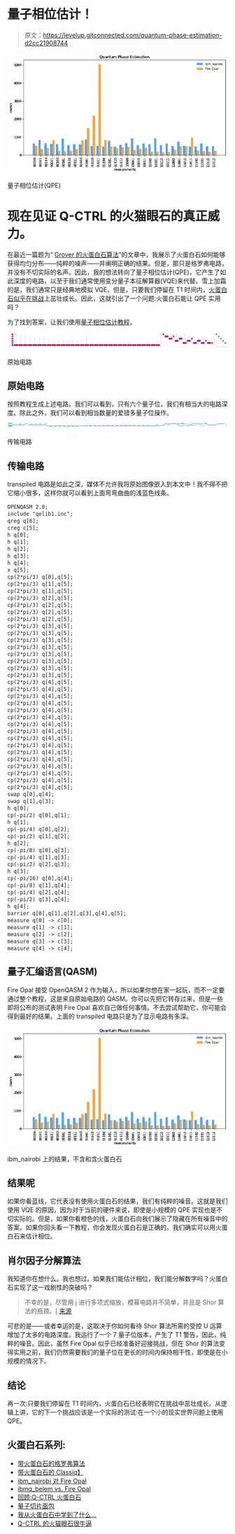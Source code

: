 # 量子相位估计！

> 原文：<https://levelup.gitconnected.com/quantum-phase-estimation-d2cc21908744>

![](img/46acac0a635c92ae23b19215556393c9.png)

量子相位估计(QPE)

# 现在见证 Q-CTRL 的火猫眼石的真正威力。

在最近一篇题为“ [Grover 的火蛋白石算法](https://medium.com/gitconnected/grovers-algorithm-with-fire-opal-59e69c97ef96)”的文章中，我展示了火蛋白石如何能够获得均匀分布——纯粹的噪声——并阐明正确的结果。但是，那只是格罗弗电路，并没有不切实际的名声。因此，我的想法转向了量子相位估计(QPE)，它产生了如此深度的电路，以至于我们通常使用变分量子本征解算器(VQE)来代替。雪上加霜的是，我们通常只是经典地模拟 VQE。但是，只要我们停留在 T1 时间内，[火蛋白石似乎在挑战](https://medium.com/gitconnected/ibm-nairobi-vs-fire-opal-965f95800c6d)上茁壮成长。因此，这就引出了一个问题:火蛋白石能让 QPE 实用吗？

为了找到答案，让我们使用[量子相位估计教程](https://qiskit.org/textbook/ch-algorithms/quantum-phase-estimation.html#3.2-The-Solution-)。

![](img/d69bac95db50786c3e74fe76d095a555.png)

原始电路

## 原始电路

按照教程生成上述电路。我们可以看到，只有六个量子位，我们有相当大的电路深度。除此之外，我们可以看到相当数量的爱错多量子位操作。

![](img/f92cef835776790d3d214b9f5cdcd1f6.png)

传输电路

## 传输电路

transpiled 电路是如此之深，媒体不允许我将原始图像嵌入到本文中！我不得不把它缩小很多，这样你就可以看到上面弯弯曲曲的浅蓝色线条。

```
OPENQASM 2.0;
include "qelib1.inc";
qreg q[6];
creg c[5];
h q[0];
h q[1];
h q[2];
h q[3];
h q[4];
x q[5];
cp(2*pi/3) q[0],q[5];
cp(2*pi/3) q[1],q[5];
cp(2*pi/3) q[1],q[5];
cp(2*pi/3) q[2],q[5];
cp(2*pi/3) q[2],q[5];
cp(2*pi/3) q[2],q[5];
cp(2*pi/3) q[2],q[5];
cp(2*pi/3) q[3],q[5];
cp(2*pi/3) q[3],q[5];
cp(2*pi/3) q[3],q[5];
cp(2*pi/3) q[3],q[5];
cp(2*pi/3) q[3],q[5];
cp(2*pi/3) q[3],q[5];
cp(2*pi/3) q[3],q[5];
cp(2*pi/3) q[3],q[5];
cp(2*pi/3) q[4],q[5];
cp(2*pi/3) q[4],q[5];
cp(2*pi/3) q[4],q[5];
cp(2*pi/3) q[4],q[5];
cp(2*pi/3) q[4],q[5];
cp(2*pi/3) q[4],q[5];
cp(2*pi/3) q[4],q[5];
cp(2*pi/3) q[4],q[5];
cp(2*pi/3) q[4],q[5];
cp(2*pi/3) q[4],q[5];
cp(2*pi/3) q[4],q[5];
cp(2*pi/3) q[4],q[5];
cp(2*pi/3) q[4],q[5];
cp(2*pi/3) q[4],q[5];
cp(2*pi/3) q[4],q[5];
cp(2*pi/3) q[4],q[5];
swap q[0],q[4];
swap q[1],q[3];
h q[0];
cp(-pi/2) q[0],q[1];
h q[1];
cp(-pi/4) q[0],q[2];
cp(-pi/2) q[1],q[2];
h q[2];
cp(-pi/8) q[0],q[3];
cp(-pi/4) q[1],q[3];
cp(-pi/2) q[2],q[3];
h q[3];
cp(-pi/16) q[0],q[4];
cp(-pi/8) q[1],q[4];
cp(-pi/4) q[2],q[4];
cp(-pi/2) q[3],q[4];
h q[4];
barrier q[0],q[1],q[2],q[3],q[4],q[5];
measure q[0] -> c[0];
measure q[1] -> c[1];
measure q[2] -> c[2];
measure q[3] -> c[3];
measure q[4] -> c[4];
```

## 量子汇编语言(QASM)

Fire Opal 接受 OpenQASM 2 作为输入，所以如果你想在家一起玩，而不一定要通过整个教程，这是来自原始电路的 QASM。你可以先把它转存过来，但是一些即将公布的测试表明 Fire Opal 喜欢自己做任何事情。不去尝试帮助它，你可能会得到最好的结果。上面的 transpiled 电路只是为了显示电路有多深。

![](img/46acac0a635c92ae23b19215556393c9.png)

ibm_nairobi 上的结果，不含和含火蛋白石

## 结果呢

如果你看蓝线，它代表没有使用火蛋白石的结果，我们有纯粹的噪音。这就是我们使用 VQE 的原因，因为对于当前的硬件来说，即使是小规模的 QPE 实现也是不切实际的。但是，如果你看橙色的线，火蛋白石向我们展示了隐藏在所有噪音中的答案。如果你回头看一下教程，你会发现火蛋白石是正确的。我们确实可以用火蛋白石来估计相位。

## 肖尔因子分解算法

我知道你在想什么。我也想过。如果我们能估计相位，我们能分解数字吗？火蛋白石实现了这一戏剧性的突破吗？

> 不幸的是，尽管用 j 进行多项式缩放，模幂电路并不简单，并且是 Shor 算法的瓶颈。[ [来源](https://qiskit.org/textbook/ch-algorithms/shor.html)

可悲的是——或者幸运的是，这取决于你如何看待 Shor 算法所需的受控 U 运算增加了太多的电路深度。我运行了一个 7 量子位版本，产生了 T1 警告，因此，纯粹的噪音。因此，虽然 Fire Opal 似乎已经准备好迎接挑战，但在 Shor 的算法变得实用之前，我们仍然需要我们的量子位在更长的时间内保持相干性，即使是在小规模的情况下。

## 结论

再一次:只要我们停留在 T1 时间内，火蛋白石已经表明它在挑战中茁壮成长。从逻辑上讲，它的下一个挑战应该是一个实际的测试:在一个小的现实世界问题上使用 QPE。

## 火蛋白石系列:

*   [带火蛋白石的格罗弗算法](https://medium.com/gitconnected/grovers-algorithm-with-fire-opal-59e69c97ef96)
*   [带火蛋白石的 Classiq】](https://medium.com/gitconnected/classiq-with-fire-opal-e0259d22fca9)
*   [ibm_nairobi 对 Fire Opal](https://medium.com/@bsiegelwax/ibm-nairobi-vs-fire-opal-965f95800c6d)
*   [ibmq_belem vs. Fire Opal](https://bsiegelwax.medium.com/ibmq-belem-vs-fire-opal-84683f8f91f2)
*   [回顾:Q-CTRL 火蛋白石](https://bsiegelwax.medium.com/review-q-ctrl-fire-opal-6bcc187ae1bd)
*   [量子切片面包](https://bsiegelwax.medium.com/quantum-sliced-bread-bd3dd048f)
*   [我从火蛋白石中学到了什么…](https://bsiegelwax.medium.com/what-i-learned-from-fire-opal-50608282972b)
*   [Q-CTRL 的火猫眼石很牛逼](/fire-opal-is-awesome-c642347ec89d)